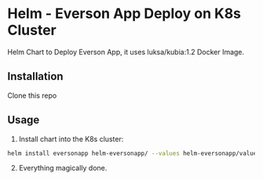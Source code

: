 # Helm - Everson App Deploy on K8s Cluster

Helm Chart to Deploy Everson App, it uses luksa/kubia:1.2 Docker Image.

## Installation

Clone this repo

## Usage
1. Install chart into the K8s cluster:

```bash
helm install eversonapp helm-eversonapp/ --values helm-eversonapp/values.yaml
```

2. Everything magically done.
